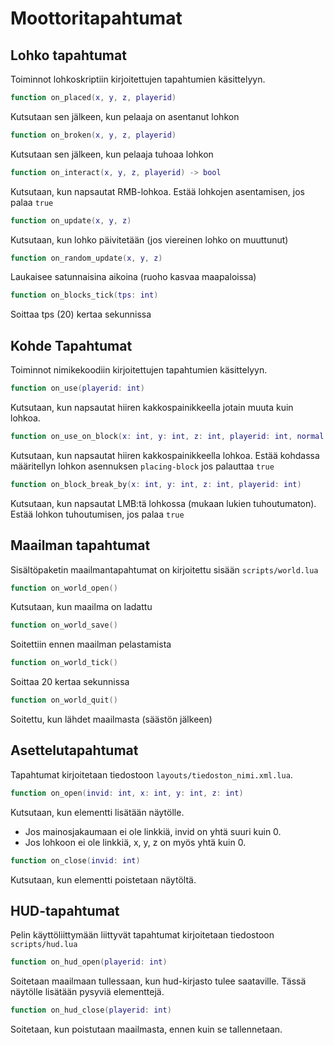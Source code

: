 # Moottoritapahtumat

## Lohko tapahtumat

Toiminnot lohkoskriptiin kirjoitettujen tapahtumien käsittelyyn.

```lua
function on_placed(x, y, z, playerid)
```

Kutsutaan sen jälkeen, kun pelaaja on asentanut lohkon

```lua
function on_broken(x, y, z, playerid)
```

Kutsutaan sen jälkeen, kun pelaaja tuhoaa lohkon

```lua
function on_interact(x, y, z, playerid) -> bool
```

Kutsutaan, kun napsautat RMB-lohkoa. Estää lohkojen asentamisen, jos palaa `true`

```lua
function on_update(x, y, z)
```

Kutsutaan, kun lohko päivitetään (jos viereinen lohko on muuttunut)

```lua
function on_random_update(x, y, z)
```

Laukaisee satunnaisina aikoina (ruoho kasvaa maapaloissa)

```lua
function on_blocks_tick(tps: int)
```

Soittaa tps (20) kertaa sekunnissa

## Kohde Tapahtumat

Toiminnot nimikekoodiin kirjoitettujen tapahtumien käsittelyyn.

```lua
function on_use(playerid: int)
```

Kutsutaan, kun napsautat hiiren kakkospainikkeella jotain muuta kuin lohkoa.

```lua
function on_use_on_block(x: int, y: int, z: int, playerid: int, normal: vec3)
```

Kutsutaan, kun napsautat hiiren kakkospainikkeella lohkoa. Estää kohdassa määritellyn lohkon asennuksen `placing-block` jos palauttaa `true`

```lua
function on_block_break_by(x: int, y: int, z: int, playerid: int)
```

Kutsutaan, kun napsautat LMB:tä lohkossa (mukaan lukien tuhoutumaton). Estää lohkon tuhoutumisen, jos palaa `true`

## Maailman tapahtumat  

Sisältöpaketin maailmantapahtumat on kirjoitettu sisään `scripts/world.lua`

```lua
function on_world_open()
```

Kutsutaan, kun maailma on ladattu

```lua
function on_world_save()
```  

Soitettiin ennen maailman pelastamista

```lua
function on_world_tick()
```

Soittaa 20 kertaa sekunnissa

```lua
function on_world_quit()
```

Soitettu, kun lähdet maailmasta (säästön jälkeen)
## Asettelutapahtumat

Tapahtumat kirjoitetaan tiedostoon `layouts/tiedoston_nimi.xml.lua`.

```lua
function on_open(invid: int, x: int, y: int, z: int)
```

Kutsutaan, kun elementti lisätään näytölle.
- Jos mainosjakaumaan ei ole linkkiä, invid on yhtä suuri kuin 0.
- Jos lohkoon ei ole linkkiä, x, y, z on myös yhtä kuin 0.

```lua
function on_close(invid: int)
```

Kutsutaan, kun elementti poistetaan näytöltä.

## HUD-tapahtumat  

Pelin käyttöliittymään liittyvät tapahtumat kirjoitetaan tiedostoon `scripts/hud.lua`

```lua
function on_hud_open(playerid: int)
```

Soitetaan maailmaan tullessaan, kun hud-kirjasto tulee saataville. Tässä näytölle lisätään pysyviä elementtejä.

```lua
function on_hud_close(playerid: int)
```

Soitetaan, kun poistutaan maailmasta, ennen kuin se tallennetaan.
